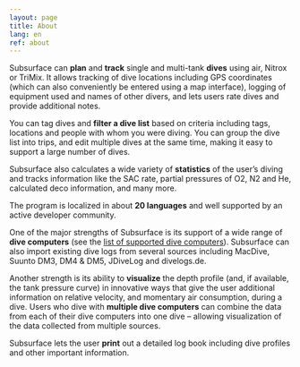 ```yaml
---
layout: page
title: About
lang: en
ref: about
---
```

Subsurface can **plan** and **track** single and multi-tank **dives** using air, Nitrox or TriMix. It allows tracking of dive locations including GPS coordinates (which can also conveniently be entered using a map interface), logging of equipment used and names of other divers, and lets users rate dives and provide additional notes.

You can tag dives and **filter a dive list** based on criteria including tags, locations and people with whom you were diving. You can group the dive list into trips, and edit multiple dives at the same time, making it easy to support a large number of dives.

Subsurface also calculates a wide variety of **statistics** of the user’s diving and tracks information like the SAC rate, partial pressures of O2, N2 and He, calculated deco information, and many more.

The program is localized in about **20 languages** and well supported by an active developer community.

One of the major strengths of Subsurface is its support of a wide range of **dive computers** (see the [list of supported dive computers](https://subsurface-divelog.org/documentation/supported-dive-computers/)). Subsurface can also import existing dive logs from several sources including MacDive, Suunto DM3, DM4 & DM5, JDiveLog and divelogs.de.

Another strength is its ability to **visualize** the depth profile (and, if available, the tank pressure curve) in innovative ways that give the user additional information on relative velocity, and momentary air consumption, during a dive. Users who dive with **multiple dive computers** can combine the data from each of their dive computers into one dive – allowing visualization of the data collected from multiple sources.

Subsurface lets the user **print** out a detailed log book including dive profiles and other important information.
